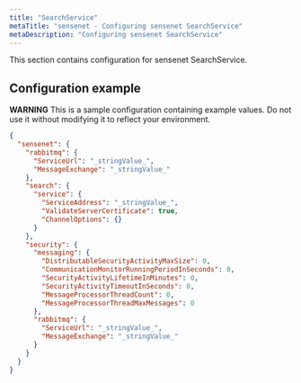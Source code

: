 ```yaml
---
title: "SearchService"
metaTitle: "sensenet - Configuring sensenet SearchService"
metaDescription: "Configuring sensenet SearchService"
---
```


This section contains configuration for sensenet SearchService.

## Configuration example

**WARNING** This is a sample configuration containing example values. Do not use it without modifying it to reflect your environment.
``` json
{
  "sensenet": {
    "rabbitmq": {
      "ServiceUrl": "_stringValue_",
      "MessageExchange": "_stringValue_"
    },
    "search": {
      "service": {
        "ServiceAddress": "_stringValue_",
        "ValidateServerCertificate": true,
        "ChannelOptions": {}
      }
    },
    "security": {
      "messaging": {
        "DistributableSecurityActivityMaxSize": 0,
        "CommunicationMonitorRunningPeriodInSeconds": 0,
        "SecurityActivityLifetimeInMinutes": 0,
        "SecurityActivityTimeoutInSeconds": 0,
        "MessageProcessorThreadCount": 0,
        "MessageProcessorThreadMaxMessages": 0
      },
      "rabbitmq": {
        "ServiceUrl": "_stringValue_",
        "MessageExchange": "_stringValue_"
      }
    }
  }
}
```

